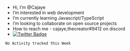 - Hi, I’m @Cajaye
- I’m interested in web development 
- I’m currently learning Javascript/TypeScript
- I’m looking to collaborate on open source projects 
- How to reach me - cajaye,thecreator#9412 on discord 
- [![Twitter Badge](https://img.shields.io/badge/Twitter-Profile-informational?style=flat&logo=twitter&logoColor=white&color=1CA2F1)](https://twitter.com/grunglizaz)
<!--START_SECTION:waka-->
```text
No Activity tracked this Week
```
<!--END_SECTION:waka-->


